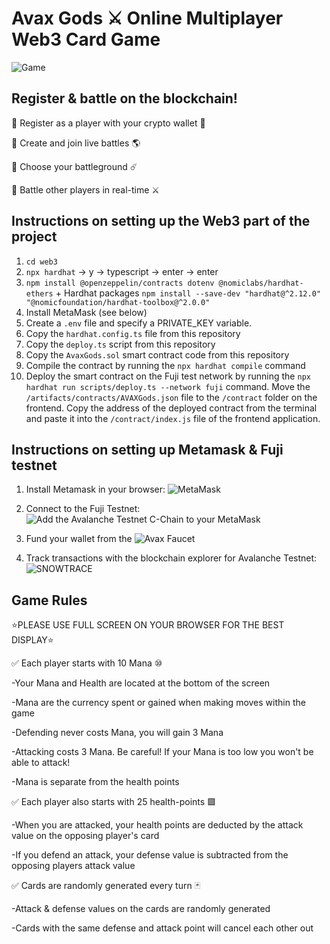 # Avax Gods ⚔️ Online Multiplayer Web3 Card Game

![Game](https://i.ibb.co/hc0BRF1/gameplay.png)

## Register & battle on the blockchain!

🔹 Register as a player with your crypto wallet 💸 

🔹 Create and join live battles 🌎

🔹 Choose your battleground ☄️

🔹 Battle other players in real-time ⚔️


## Instructions on setting up the Web3 part of the project

1. `cd web3`
2. `npx hardhat` -> y → typescript → enter → enter
3. `npm install @openzeppelin/contracts dotenv @nomiclabs/hardhat-ethers` + Hardhat packages `npm install --save-dev "hardhat@^2.12.0" "@nomicfoundation/hardhat-toolbox@^2.0.0"`
4. Install MetaMask (see below)
5. Create a `.env` file and specify a PRIVATE_KEY variable.
6. Copy the `hardhat.config.ts` file from this repository
7. Copy the `deploy.ts` script from this repository
8. Copy the `AvaxGods.sol` smart contract code from this repository
9. Compile the contract by running the `npx hardhat compile` command
10. Deploy the smart contract on the Fuji test network by running the `npx hardhat run scripts/deploy.ts --network fuji` command.
  Move the `/artifacts/contracts/AVAXGods.json` file to the `/contract` folder on the frontend.
  Copy the address of the deployed contract from the terminal and paste it into the `/contract/index.js` file of the frontend application.


## Instructions on setting up Metamask & Fuji testnet

1. Install Metamask in your browser:
   ![MetaMask](https://metamask.io/download/)

2. Connect to the Fuji Testnet:
   ![Add the Avalanche Testnet C-Chain to your MetaMask](https://support.avax.network/en/articles/6224787-how-to-connect-to-the-fuji-testnet)

3. Fund your wallet from the ![Avax Faucet](https://faucet.avax.network/)

4. Track transactions with the blockchain explorer for Avalanche Testnet:
   ![SNOWTRACE](https://testnet.snowtrace.io/)


## Game Rules

⭐️PLEASE USE FULL SCREEN ON YOUR BROWSER FOR THE BEST DISPLAY⭐️

✅ Each player starts with 10 Mana ⑩

-Your Mana and Health are located at the bottom of the screen

-Mana are the currency spent or gained when making moves within the game

-Defending never costs Mana, you will gain 3 Mana

-Attacking costs 3 Mana. Be careful! If your Mana is too low you won't be able to attack!

-Mana is separate from the health points

✅ Each player also starts with 25 health-points 🟩

-When you are attacked, your health points are deducted by the attack value on the opposing player's card

-If you defend an attack, your defense value is subtracted from the opposing players attack value

✅ Cards are randomly generated every turn 🃏

-Attack & defense values on the cards are randomly generated

-Cards with the same defense and attack point will cancel each other out

